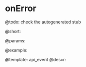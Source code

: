 onError
=============

@todo:
	check the autogenerated stub

@short:
	

@params:

@example:


@template:	api_event
@descr:

